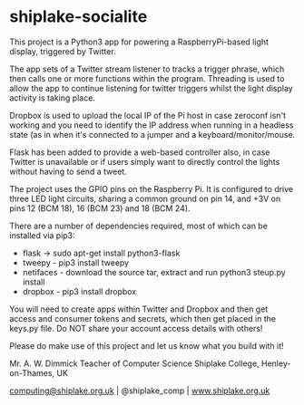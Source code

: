 # shiplake-socialite

This project is a Python3 app for powering a RaspberryPi-based light display, triggered by Twitter.

The app sets of a Twitter stream listener to tracks a trigger phrase, which then calls one or more functions within the program. Threading is used to allow the app to continue listening for twitter triggers whilst the light display activity is taking place.

Dropbox is used to upload the local IP of the Pi host in case zeroconf isn't working and you need to identify the IP address when running in a headless state (as in when it's connected to a jumper and a keyboard/monitor/mouse.

Flask has been added to provide a web-based controller also, in case Twitter is unavailable or if users simply want to directly control the lights without having to send a tweet.

The project uses the GPIO pins on the Raspberry Pi. It is configured to drive three LED light circuits, sharing a common ground on pin 14, and +3V on pins 12 (BCM 18), 16 (BCM 23) and 18 (BCM 24).

There are a number of dependencies required, most of which can be installed via pip3:
- flask -> sudo apt-get install python3-flask
- tweepy - pip3 install tweepy
- netifaces - download the source tar, extract and run python3 steup.py install
- dropbox - pip3 install dropbox

You will need to create apps within Twitter and Dropbox and then get access and consumer tokens and secrets, which then get placed in the keys.py file. Do NOT share your account access details with others!

Please do make use of this project and let us know what you build with it!

Mr. A. W. Dimmick
Teacher of Computer Science
Shiplake College, Henley-on-Thames, UK

computing@shiplake.org.uk | @shiplake_comp | www.shiplake.org.uk
